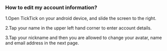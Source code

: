 ### How to edit my account information?
1.Open TickTick on your android device, and slide the screen to the right.

2.Tap your name in the upper left hand corner to enter account details.

3.Tap your nickname and then you are allowed to change your avatar, name and email address in the next page.
